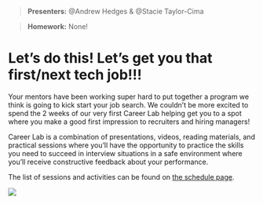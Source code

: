 > **Presenters:** @Andrew Hedges & @Stacie Taylor-Cima

> **Homework:** None!
>

# Let’s do this! Let’s get you that first/next tech job!!!

Your mentors have been working super hard to put together a program we think is going to kick start your job search. We couldn’t be more excited to spend the 2 weeks of our very first Career Lab helping get you to a spot where you make a good first impression to recruiters and hiring managers!

Career Lab is a combination of presentations, videos, reading materials, and practical sessions where you’ll have the opportunity to practice the skills you need to succeed in interview situations in a safe environment where you’ll receive constructive feedback about your performance.

The list of sessions and activities can be found on [the schedule page](https://www.notion.so/6cd08403f262494a9df67499a8bf89ae).

![](https://media.giphy.com/media/3BMtWpQEVqwNk1aNWR/giphy.gif)